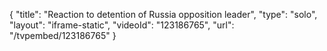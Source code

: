 {
    "title": "Reaction to detention of Russia opposition leader",
    "type": "solo",
    "layout": "iframe-static",
    "videoId": "123186765",
    "url": "\/tvpembed\/123186765"
}